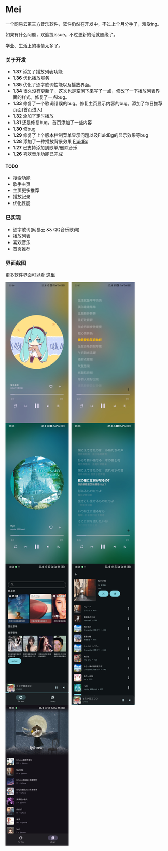 # Mei

一个网易云第三方音乐软件，软件仍然在开发中，不过上个月分手了，难受ing。

如果有什么问题，欢迎提issue。不过更新的话就随缘了。

学业、生活上的事情太多了。

### 关于开发
- **1.37** 添加了播放列表功能
- **1.36** 优化播放服务
- **1.35** 优化了逐字歌词性能以及播放界面。
- **1.34** 很久没有更新了，这次也是空闲下来写了一点，修改了一下播放列表界面的样式。修复了一点bug。
- **1.33** 修复了一个歌词错误的bug。修复主页显示内容的bug。添加了每日推荐页面(首页进入)
- **1.32** 添加了定时播放
- **1.31** 还是修复bug，首页添加了一些内容
- **1.30** 修bug
- **1.29** 修复了上个版本控制菜单显示问题以及FluidBg的显示效果等bug
- **1.28** 添加了一种播放背景效果 [FluidBg](https://gist.github.com/KlassenKonstantin/d5f6ed1d74b3ddbdca699d66c6b9a3b2)
- **1.27** 已支持添加到歌单/删除音乐
- **1.26** 喜欢音乐功能已完成

#### TODO

- 搜索功能
- 歌手主页
- 主页更多推荐
- 播放记录
- 优化性能


### 已实现

- 逐字歌词(网易云 && QQ音乐歌词)
- 播放列表
- 喜欢音乐
- 首页推荐


### 界面截图

更多软件界面可以看 [这里](https://github.com/ljyh223/Mei/tree/master/screenshot/2025-03-27)
<div style="display: flex; flex-wrap: wrap;">
  <img src="./screenshot/player1.jpg" width="200" style="margin-right: 10px;" />
  <img src="./screenshot/lyric1.jpg" width="200" style="margin-right: 10px;" />
  <img src="./screenshot/player2.jpg" width="200" style="margin-right: 10px;" />
  <img src="./screenshot/lyric2.jpg" width="200" style="margin-right: 10px;" />
  <img src="./screenshot/home.jpg" width="200" style="margin-right: 10px;" />
  <img src="./screenshot/playlist.jpg" width="200" style="margin-right: 10px;" />
  <img src="./screenshot/me.jpg" width="200" />
</div>